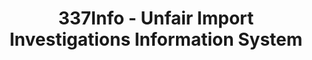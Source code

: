 ---
bigquery: https://console.cloud.google.com/bigquery?p=patents-public-data&d=usitc_investigations&page=dataset&project=sheets-management-319211
citation: US International Trade Commission 337Info Unfair Import Investigations Information
  System
contributors: US International Trade Comission
cost: None
description: US International Trade Commission 337Info Unfair Import Investigations
  Information System contains data on investigations done under Section 337. Section
  337 declares the infringement of certain statutory intellectual property rights
  and other forms of unfair competition in import trade to be unlawful practices.
  Most Section 337 investigations involve allegations of patent or registered trademark
  infringement.
documentation: FAQ and tutorial available on the site
last_edit: 04/09/2022, 13:37:52
location: https://pubapps2.usitc.gov/337external/
maintained_by: US International Trade Comission
schema_fields:
- copyrightNumbers
- teoProceedingInvolved
- docketNo
- scheduledEndDateEvidHear
- dateCreated
- finalIdOnViolationDue
- issueDateOtherNonFinal
- lastUpdated
- markmanHearing
- respondent
- patentNumber
- aljAssigned
- targetDate
- finalDetViolation
- gcAttorney
- internalRemand
- currentActiveALJ
- currentStatus
- complainant
- id
- teoReliefGranted
- teoIdIssueDate
- ouiiParticipation
- scheduledStartDateEvidHear
- cafcAppeals
- invUnfairAct
- dateComplaintFiled
- startDateMarkmanHearing
- actualStartDateEvidHear
- trademarkNumbers
- publication_number
- investigationType
- finalDetNoViolation
- investigationTermDate
- dateOfPublicationFrNotice
- finalIdOnViolationIssue
- title
- ouiiAttorney
- patentNumbers
- teoIdDueDate
- investigationNo
- htsNumbers
- actualEndDateEvidHear
- endDateMarkmanHearing
shortname: unfair_import_investigations
tags:
- import
- legal
- trade
timeframe: 2008-2021 (prior to 2008 downloadable as a JSON file)
title: 337Info - Unfair Import Investigations Information System
uuid: 2721f5ec-e599-4890-9265-9706719fc71e
---